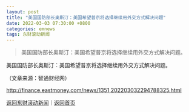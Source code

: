 ```yaml
---
layout: post
title: "美国国防部长奥斯汀：美国希望普京将选择继续用外交方式解决问题"
date: 2022-03-03 07:30:00 +0800
categories: emnews
tags: 东财滚动新闻
---
```

> 美国国防部长奥斯汀：美国希望普京将选择继续用外交方式解决问题。

<p>美国国防部长奥斯汀：美国希望普京将选择继续用外交方式解决问题。</p><p class="em_media">（文章来源：智通财经网）</p>

<http://finance.eastmoney.com/news/1351,202203032294788325.html>

[返回东财滚动新闻](//finews.withounder.com/emnews/)｜[返回首页](//finews.withounder.com/)